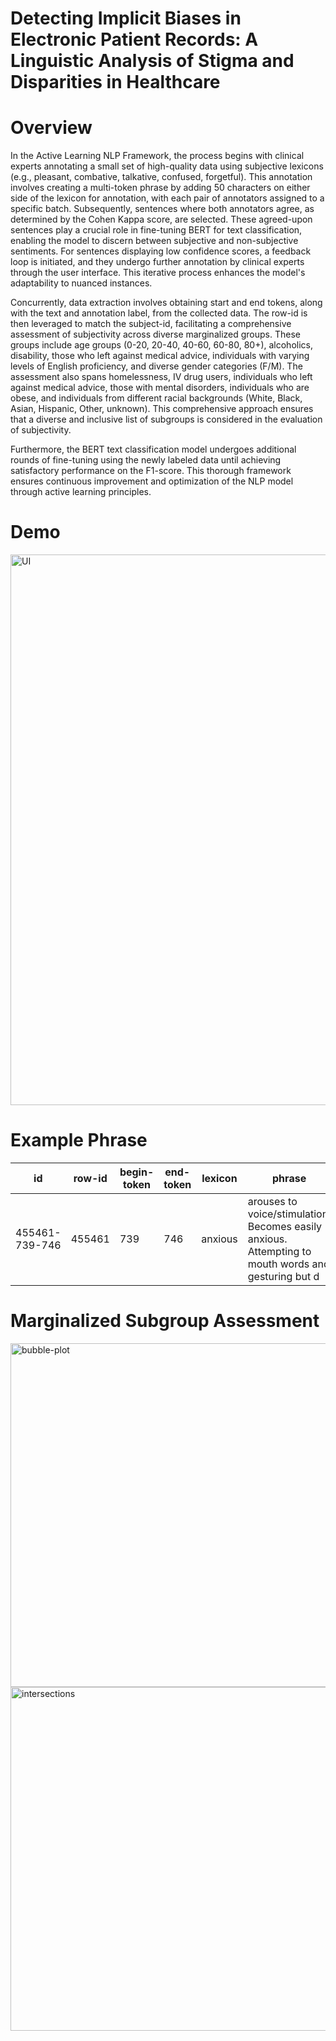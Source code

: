 # Detecting Implicit Biases in Electronic Patient Records: A Linguistic Analysis of Stigma and Disparities in Healthcare


# Overview


In the Active Learning NLP Framework, the process begins with clinical experts annotating a small set of high-quality data using subjective lexicons (e.g., pleasant, combative, talkative, confused, forgetful). This annotation involves creating a multi-token phrase by adding 50 characters on either side of the lexicon for annotation, with each pair of annotators assigned to a specific batch. Subsequently, sentences where both annotators agree, as determined by the Cohen Kappa score, are selected. These agreed-upon sentences play a crucial role in fine-tuning BERT for text classification, enabling the model to discern between subjective and non-subjective sentiments. For sentences displaying low confidence scores, a feedback loop is initiated, and they undergo further annotation by clinical experts through the user interface. This iterative process enhances the model's adaptability to nuanced instances.

Concurrently, data extraction involves obtaining start and end tokens, along with the text and annotation label, from the collected data. The row-id is then leveraged to match the subject-id, facilitating a comprehensive assessment of subjectivity across diverse marginalized groups. These groups include age groups (0-20, 20-40, 40-60, 60-80, 80+), alcoholics, disability, those who left against medical advice, individuals with varying levels of English proficiency, and diverse gender categories (F/M). The assessment also spans homelessness, IV drug users, individuals who left against medical advice, those with mental disorders, individuals who are obese, and individuals from different racial backgrounds (White, Black, Asian, Hispanic, Other, unknown). This comprehensive approach ensures that a diverse and inclusive list of subgroups is considered in the evaluation of subjectivity.

Furthermore, the BERT text classification model undergoes additional rounds of fine-tuning using the newly labeled data until achieving satisfactory performance on the F1-score. This thorough framework ensures continuous improvement and optimization of the NLP model through active learning principles.

# Demo

<img width="881" alt="UI" src="https://github.com/danamouk/nlp-bias/assets/49573192/3d4ee34c-dce1-48a0-bfb8-74d09e0a1059">

# Example Phrase

| id                | row-id             | begin-token | end-token | lexicon | phrase                                              | label      | confidence |
|-------------------|--------------------|--------------|-----------|---------|-----------------------------------------------------|------------|------------|
| 455461-739-746    | 455461             | 739          | 746       | anxious | arouses to voice/stimulation. Becomes easily anxious. Attempting to mouth words and gesturing but d | SUBJECTIVE | 0.98       |

# Marginalized Subgroup Assessment

<img width="550" alt="bubble-plot" src="https://github.com/danamouk/nlp-bias/assets/49573192/5ce991db-6978-4ef5-a76d-d91f8cb8169a">

<img width="550" alt="intersections" src="https://github.com/danamouk/nlp-bias/assets/49573192/b903ebd2-edf8-4470-9b2c-7911532704a4">








